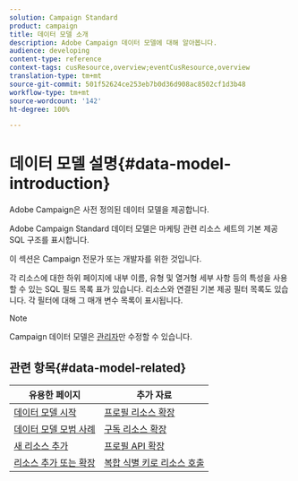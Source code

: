 ```yaml
---
solution: Campaign Standard
product: campaign
title: 데이터 모델 소개
description: Adobe Campaign 데이터 모델에 대해 알아봅니다.
audience: developing
content-type: reference
context-tags: cusResource,overview;eventCusResource,overview
translation-type: tm+mt
source-git-commit: 501f52624ce253eb7b0d36d908ac8502cf1d3b48
workflow-type: tm+mt
source-wordcount: '142'
ht-degree: 100%

---
```



# 데이터 모델 설명{#data-model-introduction}

Adobe Campaign은 사전 정의된 데이터 모델을 제공합니다.

Adobe Campaign Standard 데이터 모델은 마케팅 관련 리소스 세트의 기본 제공 SQL 구조를 표시합니다.

이 섹션은 Campaign 전문가 또는 개발자를 위한 것입니다.

각 리소스에 대한 하위 페이지에 내부 이름, 유형 및 열거형 세부 사항 등의 특성을 사용할 수 있는 SQL 필드 목록 표가 있습니다. 리소스와 연결된 기본 제공 필터 목록도 있습니다. 각 필터에 대해 그 매개 변수 목록이 표시됩니다.

>[!NOTE]
>Campaign 데이터 모델은 [관리자](../../administration/using/users-management.md#functional-administrators)만 수정할 수 있습니다.

## 관련 항목{#data-model-related}

| 유용한 페이지 | 추가 자료 |
|---|---|
| [데이터 모델 시작](data-model-concepts.md) | [프로필 리소스 확장](extending-the-profile-resource-with-a-new-field.md) |
| [데이터 모델 모범 사례](data-model-best-practices.md) | [구독 리소스 확장](extending-the-subscriptions-to-an-application-resource.md) |
| [새 리소스 추가](key-steps-to-add-a-resource.md) | [프로필 API 확장](about-extending-the-api.md) |
| [리소스 추가 또는 확장](creating-or-extending-the-resource.md) | [복합 식별 키로 리소스 호출](uc-calling-resource-id-key.md) |
